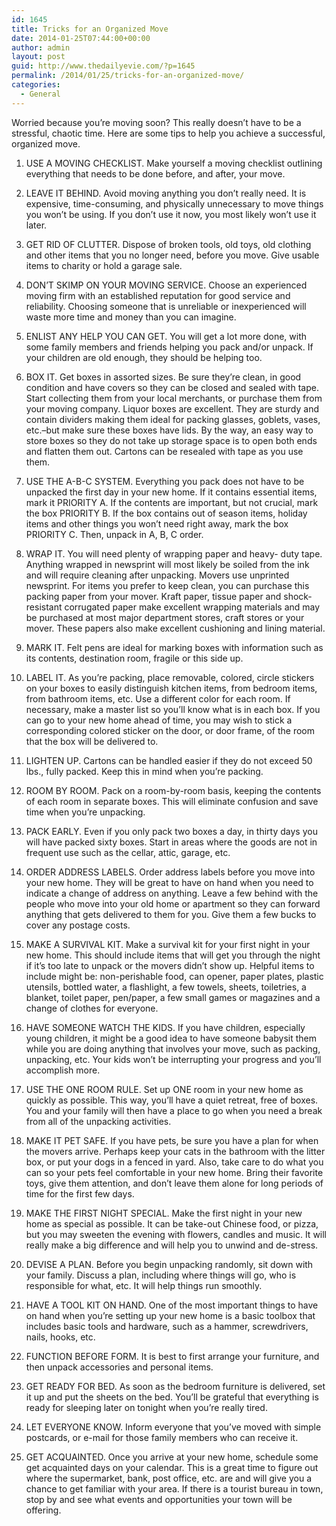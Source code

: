 ```yaml
---
id: 1645
title: Tricks for an Organized Move
date: 2014-01-25T07:44:00+00:00
author: admin
layout: post
guid: http://www.thedailyevie.com/?p=1645
permalink: /2014/01/25/tricks-for-an-organized-move/
categories:
  - General
---
```

Worried because you&#8217;re moving soon? This really doesn&#8217;t have to be a stressful, chaotic time. Here are some tips to help you achieve a successful, organized move.

1. USE A MOVING CHECKLIST. Make yourself a moving checklist outlining everything that needs to be done before, and after, your move.

2. LEAVE IT BEHIND. Avoid moving anything you don&#8217;t really need. It is expensive, time-consuming, and physically unnecessary to move things you won&#8217;t be using. If you don&#8217;t use it now, you most likely won&#8217;t use it later.

3. GET RID OF CLUTTER. Dispose of broken tools, old toys, old clothing and other items that you no longer need, before you move. Give usable items to charity or hold a garage sale.

4. DON&#8217;T SKIMP ON YOUR MOVING SERVICE. Choose an experienced moving firm with an established reputation for good service and reliability. Choosing someone that is unreliable or inexperienced will waste more time and money than you can imagine.

5. ENLIST ANY HELP YOU CAN GET. You will get a lot more done, with some family members and friends helping you pack and/or unpack. If your children are old enough, they should be helping too.

6. BOX IT. Get boxes in assorted sizes. Be sure they&#8217;re clean, in good condition and have covers so they can be closed and sealed with tape. Start collecting them from your local merchants, or purchase them from your moving company. Liquor boxes are excellent. They are sturdy and contain dividers making them ideal for packing glasses, goblets, vases, etc.&#8211;but make sure these boxes have lids. By the way, an easy way to store boxes so they do not take up storage space is to open both ends and flatten them out. Cartons can be resealed with tape as you use them.

7. USE THE A-B-C SYSTEM. Everything you pack does not have to be unpacked the first day in your new home. If it contains essential items, mark it PRIORITY A. If the contents are important, but not crucial, mark the box PRIORITY B. If the box contains out of season items, holiday items and other things you won&#8217;t need right away, mark the box PRIORITY C. Then, unpack in A, B, C order.

8. WRAP IT. You will need plenty of wrapping paper and heavy- duty tape. Anything wrapped in newsprint will most likely be soiled from the ink and will require cleaning after unpacking. Movers use unprinted newsprint. For items you prefer to keep clean, you can purchase this packing paper from your mover. Kraft paper, tissue paper and shock- resistant corrugated paper make excellent wrapping materials and may be purchased at most major department stores, craft stores or your mover. These papers also make excellent cushioning and lining material.

9. MARK IT. Felt pens are ideal for marking boxes with information such as its contents, destination room, fragile or this side up.

10. LABEL IT. As you&#8217;re packing, place removable, colored, circle stickers on your boxes to easily distinguish kitchen items, from bedroom items, from bathroom items, etc. Use a different color for each room. If necessary, make a master list so you&#8217;ll know what is in each box. If you can go to your new home ahead of time, you may wish to stick a corresponding colored sticker on the door, or door frame, of the room that the box will be delivered to.

11. LIGHTEN UP. Cartons can be handled easier if they do not exceed 50 lbs., fully packed. Keep this in mind when you&#8217;re packing.

12. ROOM BY ROOM. Pack on a room-by-room basis, keeping the contents of each room in separate boxes. This will eliminate confusion and save time when you&#8217;re unpacking.

13. PACK EARLY. Even if you only pack two boxes a day, in thirty days you will have packed sixty boxes. Start in areas where the goods are not in frequent use such as the cellar, attic, garage, etc.

14. ORDER ADDRESS LABELS. Order address labels before you move into your new home. They will be great to have on hand when you need to indicate a change of address on anything. Leave a few behind with the people who move into your old home or apartment so they can forward anything that gets delivered to them for you. Give them a few bucks to cover any postage costs.

15. MAKE A SURVIVAL KIT. Make a survival kit for your first night in your new home. This should include items that will get you through the night if it&#8217;s too late to unpack or the movers didn&#8217;t show up. Helpful items to include might be: non-perishable food, can opener, paper plates, plastic utensils, bottled water, a flashlight, a few towels, sheets, toiletries, a blanket, toilet paper, pen/paper, a few small games or magazines and a change of clothes for everyone.

16. HAVE SOMEONE WATCH THE KIDS. If you have children, especially young children, it might be a good idea to have someone babysit them while you are doing anything that involves your move, such as packing, unpacking, etc. Your kids won&#8217;t be interrupting your progress and you&#8217;ll accomplish more.

17. USE THE ONE ROOM RULE. Set up ONE room in your new home as quickly as possible. This way, you&#8217;ll have a quiet retreat, free of boxes. You and your family will then have a place to go when you need a break from all of the unpacking activities.

18. MAKE IT PET SAFE. If you have pets, be sure you have a plan for when the movers arrive. Perhaps keep your cats in the bathroom with the litter box, or put your dogs in a fenced in yard. Also, take care to do what you can so your pets feel comfortable in your new home. Bring their favorite toys, give them attention, and don&#8217;t leave them alone for long periods of time for the first few days.

19. MAKE THE FIRST NIGHT SPECIAL. Make the first night in your new home as special as possible. It can be take-out Chinese food, or pizza, but you may sweeten the evening with flowers, candles and music. It will really make a big difference and will help you to unwind and de-stress.

20. DEVISE A PLAN. Before you begin unpacking randomly, sit down with your family. Discuss a plan, including where things will go, who is responsible for what, etc. It will help things run smoothly.

21. HAVE A TOOL KIT ON HAND. One of the most important things to have on hand when you&#8217;re setting up your new home is a basic toolbox that includes basic tools and hardware, such as a hammer, screwdrivers, nails, hooks, etc.

22. FUNCTION BEFORE FORM. It is best to first arrange your furniture, and then unpack accessories and personal items.

23. GET READY FOR BED. As soon as the bedroom furniture is delivered, set it up and put the sheets on the bed. You&#8217;ll be grateful that everything is ready for sleeping later on tonight when you&#8217;re really tired.

24. LET EVERYONE KNOW. Inform everyone that you&#8217;ve moved with simple postcards, or e-mail for those family members who can receive it.

25. GET ACQUAINTED. Once you arrive at your new home, schedule some get acquainted days on your calendar. This is a great time to figure out where the supermarket, bank, post office, etc. are and will give you a chance to get familiar with your area. If there is a tourist bureau in town, stop by and see what events and opportunities your town will be offering.